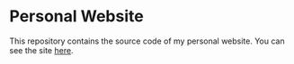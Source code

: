 # Personal Website

This repository contains the source code of my personal website.
You can see the site [here](https://lcalisti.web.app).
